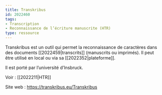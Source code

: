 ```yaml
---
title: Transkribus
id: 2022460
tags:
- Transcription
- Reconnaissance de l’écriture manuscrite (HTR)
type: ressource
---
```


Transkribus est un outil qui permet la reconnaissance de caractères dans des documents [[2022459|transcrits]] (manuscrits ou imprimés). Il peut être utilisé en local ou via sa [[2022352|plateforme]].

Il est porté par l’université d’Insbruck.

Voir : [[2022211|HTR]]

Site web : <https://transkribus.eu/Transkribus>


